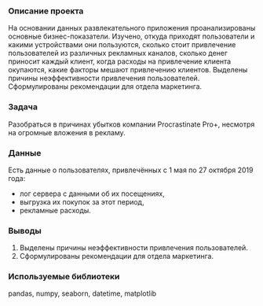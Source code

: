 ### Описание проекта
На основании данных развлекательного приложения проанализированы основные бизнес-показатели. Изучено, откуда приходят пользователи и какими устройствами они пользуются, сколько стоит привлечение пользователей из различных рекламных каналов, сколько денег приносит каждый клиент, когда расходы на привлечение клиента окупаются, какие факторы мешают привлечению клиентов. Выделены причины неэффективности привлечения пользователей. Сформулированы рекомендации для отдела маркетинга.

### Задача
Разобраться в причинах убытков компании Procrastinate Pro+, несмотря на огромные вложения в рекламу.

### Данные
Есть данные о пользователях, привлечённых с 1 мая по 27 октября 2019 года:
  * лог сервера с данными об их посещениях,
  * выгрузка их покупок за этот период,
  * рекламные расходы.

### Выводы
1. Выделены причины неэффективности привлечения пользователей.
2. Сформулированы рекомендации для отдела маркетинга.

### Используемые библиотеки
pandas, numpy, seaborn, datetime, matplotlib
